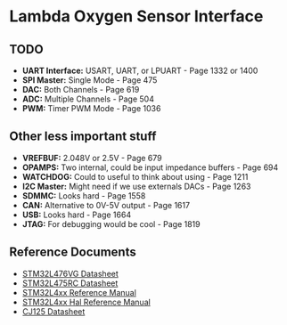 # Lambda Oxygen Sensor Interface

## TODO

* **UART Interface:** USART, UART, or LPUART - Page 1332 or 1400
* **SPI Master:** Single Mode - Page 475
* **DAC:** Both Channels - Page 619
* **ADC:** Multiple Channels - Page 504
* **PWM:** Timer PWM Mode - Page 1036


## Other less important stuff

* **VREFBUF:** 2.048V or 2.5V - Page 679
* **OPAMPS:** Two internal, could be input impedance buffers - Page 694
* **WATCHDOG:** Could to useful to think about using - Page 1211
* **I2C Master:** Might need if we use externals DACs - Page 1263
* **SDMMC:** Looks hard - Page 1558
* **CAN:** Alternative to 0V-5V output - Page 1617
* **USB:** Looks hard - Page 1664
* **JTAG:** For debugging would be cool - Page 1819

## Reference Documents

* [STM32L476VG Datasheet](https://www.st.com/resource/en/datasheet/stm32l476vg.pdf)
* [STM32L475RC Datasheet](https://www.st.com/resource/en/datasheet/stm32l475rc.pdf)
* [STM32L4xx Reference Manual](https://www.st.com/content/ccc/resource/technical/document/reference_manual/02/35/09/0c/4f/f7/40/03/DM00083560.pdf/files/DM00083560.pdf/jcr:content/translations/en.DM00083560.pdf)
* [STM32L4xx Hal Reference Manual](https://www.st.com/content/ccc/resource/technical/document/user_manual/63/a8/8f/e3/ca/a1/4c/84/DM00173145.pdf/files/DM00173145.pdf/jcr:content/translations/en.DM00173145.pdf)
* [CJ125 Datasheet](http://www.bosch-semiconductors.com/media/automotive_systems_ics/pdf_1/ic_engine_management/bosch_ic_cj125.pdf)
